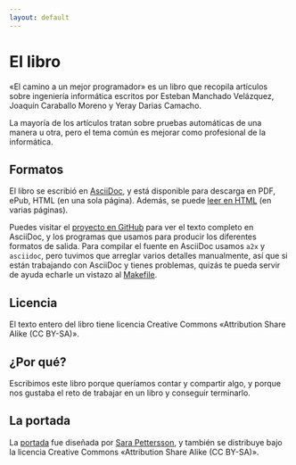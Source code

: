 ```yaml
---
layout: default
---
```

El libro
========
«El camino a un mejor programador» es un libro que recopila artículos
sobre ingeniería informática escritos por Esteban Manchado Velázquez,
Joaquín Caraballo Moreno y Yeray Darias Camacho.

La mayoría de los artículos tratan sobre pruebas automáticas de una
manera u otra, pero el tema común es mejorar como profesional de la
informática.

Formatos
--------
El libro se escribió en
[AsciiDoc](http://www.methods.co.nz/asciidoc/), y está disponible para
descarga en PDF, ePub, HTML (en una sola página). Además, se puede
[leer en HTML](/html/) (en varias páginas).

Puedes visitar el [proyecto en
GitHub](https://github.com/emanchado/camino-mejor-programador) para
ver el texto completo en AsciiDoc, y los programas que usamos para
producir los diferentes formatos de salida. Para compilar el fuente en
AsciiDoc usamos `a2x` y `asciidoc`, pero tuvimos que arreglar varios
detalles manualmente, así que si están trabajando con AsciiDoc y
tienes problemas, quizás te pueda servir de ayuda echarle un vistazo
al
[Makefile](https://raw.github.com/emanchado/camino-mejor-programador/master/Makefile).

Licencia
--------
El texto entero del libro tiene licencia Creative Commons «Attribution
Share Alike (CC BY-SA)».

¿Por qué?
---------
Escribimos este libro porque queríamos contar y compartir algo, y
porque nos gustaba el reto de trabajar en un libro y conseguir
terminarlo.

La portada
----------
La
[portada](https://raw.github.com/emanchado/camino-mejor-programador/master/cover.png)
fue diseñada por [Sara Pettersson](http://www.sarap.se/), y también se
distribuye bajo la licencia Creative Commons «Attribution Share Alike
(CC BY-SA)».
